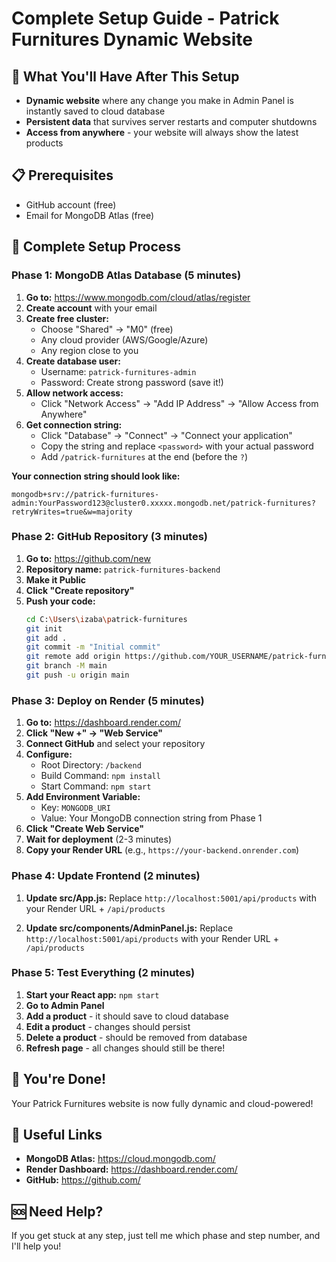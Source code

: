 # Complete Setup Guide - Patrick Furnitures Dynamic Website

## 🎯 What You'll Have After This Setup
- **Dynamic website** where any change you make in Admin Panel is instantly saved to cloud database
- **Persistent data** that survives server restarts and computer shutdowns
- **Access from anywhere** - your website will always show the latest products

## 📋 Prerequisites
- GitHub account (free)
- Email for MongoDB Atlas (free)

## 🚀 Complete Setup Process

### Phase 1: MongoDB Atlas Database (5 minutes)
1. **Go to:** https://www.mongodb.com/cloud/atlas/register
2. **Create account** with your email
3. **Create free cluster:**
   - Choose "Shared" → "M0" (free)
   - Any cloud provider (AWS/Google/Azure)
   - Any region close to you
4. **Create database user:**
   - Username: `patrick-furnitures-admin`
   - Password: Create strong password (save it!)
5. **Allow network access:**
   - Click "Network Access" → "Add IP Address" → "Allow Access from Anywhere"
6. **Get connection string:**
   - Click "Database" → "Connect" → "Connect your application"
   - Copy the string and replace `<password>` with your actual password
   - Add `/patrick-furnitures` at the end (before the `?`)

**Your connection string should look like:**
```
mongodb+srv://patrick-furnitures-admin:YourPassword123@cluster0.xxxxx.mongodb.net/patrick-furnitures?retryWrites=true&w=majority
```

### Phase 2: GitHub Repository (3 minutes)
1. **Go to:** https://github.com/new
2. **Repository name:** `patrick-furnitures-backend`
3. **Make it Public**
4. **Click "Create repository"**
5. **Push your code:**
   ```bash
   cd C:\Users\izaba\patrick-furnitures
   git init
   git add .
   git commit -m "Initial commit"
   git remote add origin https://github.com/YOUR_USERNAME/patrick-furnitures-backend.git
   git branch -M main
   git push -u origin main
   ```

### Phase 3: Deploy on Render (5 minutes)
1. **Go to:** https://dashboard.render.com/
2. **Click "New +" → "Web Service"**
3. **Connect GitHub** and select your repository
4. **Configure:**
   - Root Directory: `/backend`
   - Build Command: `npm install`
   - Start Command: `npm start`
5. **Add Environment Variable:**
   - Key: `MONGODB_URI`
   - Value: Your MongoDB connection string from Phase 1
6. **Click "Create Web Service"**
7. **Wait for deployment** (2-3 minutes)
8. **Copy your Render URL** (e.g., `https://your-backend.onrender.com`)

### Phase 4: Update Frontend (2 minutes)
1. **Update src/App.js:**
   Replace `http://localhost:5001/api/products` with your Render URL + `/api/products`

2. **Update src/components/AdminPanel.js:**
   Replace `http://localhost:5001/api/products` with your Render URL + `/api/products`

### Phase 5: Test Everything (2 minutes)
1. **Start your React app:** `npm start`
2. **Go to Admin Panel**
3. **Add a product** - it should save to cloud database
4. **Edit a product** - changes should persist
5. **Delete a product** - should be removed from database
6. **Refresh page** - all changes should still be there!

## 🎉 You're Done!
Your Patrick Furnitures website is now fully dynamic and cloud-powered!

## 🔗 Useful Links
- **MongoDB Atlas:** https://cloud.mongodb.com/
- **Render Dashboard:** https://dashboard.render.com/
- **GitHub:** https://github.com/

## 🆘 Need Help?
If you get stuck at any step, just tell me which phase and step number, and I'll help you! 